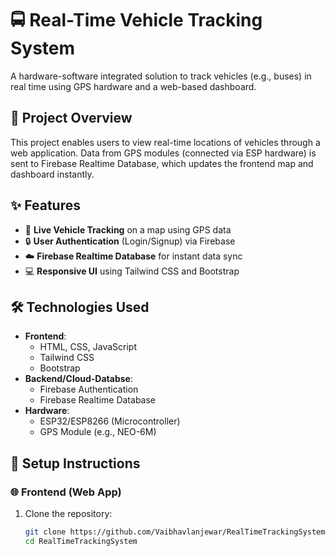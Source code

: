 # 🚍 Real-Time Vehicle Tracking System

A hardware-software integrated solution to track vehicles (e.g., buses) in real time using GPS hardware and a web-based dashboard.

## 📌 Project Overview

This project enables users to view real-time locations of vehicles through a web application. Data from GPS modules (connected via ESP hardware) is sent to Firebase Realtime Database, which updates the frontend map and dashboard instantly.

## ✨ Features

- 📍 **Live Vehicle Tracking** on a map using GPS data
- 🔒 **User Authentication** (Login/Signup) via Firebase
- ☁️ **Firebase Realtime Database** for instant data sync
- 💻 **Responsive UI** using Tailwind CSS and Bootstrap

## 🛠️ Technologies Used

- **Frontend**:
  - HTML, CSS, JavaScript
  - Tailwind CSS
  - Bootstrap
- **Backend/Cloud-Databse**:
  - Firebase Authentication
  - Firebase Realtime Database
- **Hardware**:
  - ESP32/ESP8266 (Microcontroller)
  - GPS Module (e.g., NEO-6M)

## 🔧 Setup Instructions

### 🌐 Frontend (Web App)

1. Clone the repository:
   ```bash
   git clone https://github.com/Vaibhavlanjewar/RealTimeTrackingSystem.git
   cd RealTimeTrackingSystem
##